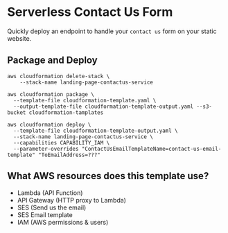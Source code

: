# Serverless Contact Us Form
Quickly deploy an endpoint to handle your `contact us` form on your static website.

## Package and Deploy
```shell
aws cloudformation delete-stack \
    --stack-name landing-page-contactus-service

aws cloudformation package \
  --template-file cloudformation-template.yaml \
  --output-template-file cloudformation-template-output.yaml --s3-bucket cloudformation-tamplates

aws cloudformation deploy \
  --template-file cloudformation-template-output.yaml \
  --stack-name landing-page-contactus-service \
  --capabilities CAPABILITY_IAM \
  --parameter-overrides "ContactUsEmailTemplateName=contact-us-email-template" "ToEmailAddress=???"
```


## What AWS resources does this template use?
* Lambda (API Function)
* API Gateway (HTTP proxy to Lambda)
* SES (Send us the email)
* SES Email template
* IAM (AWS permissions & users)